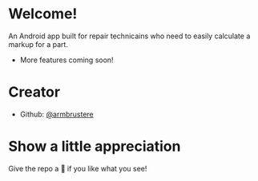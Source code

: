 # Welcome!
An Android app built for repair technicains who need to easily calculate a markup for a part.
- More features coming soon!

# Creator
- Github: [@armbrustere](https://github.com/armbrustere)

# Show a little appreciation
Give the repo a 🌟 if you like what you see!
